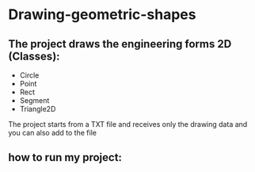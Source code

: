 # Drawing-geometric-shapes
## The project draws the engineering forms 2D  (Classes):
* Circle
* Point
* Rect
* Segment
* Triangle2D

The project starts from a TXT file and receives only the drawing data and you can also add to the file

## how to run my project:

 
